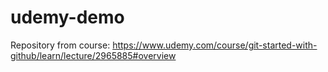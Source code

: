# udemy-demo
Repository from course: https://www.udemy.com/course/git-started-with-github/learn/lecture/2965885#overview
